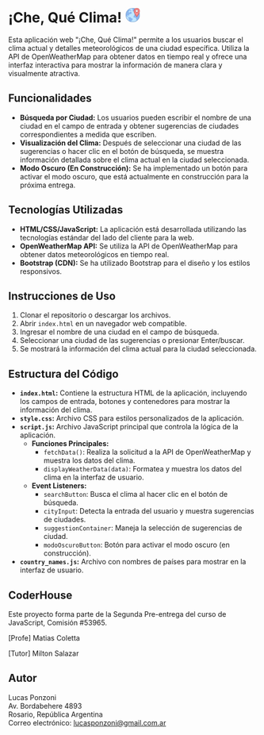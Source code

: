 # ¡Che, Qué Clima! <img src="./img/worldwide-location.gif" alt="Che, Qué Clima" style="width: 30px; height: auto;">

Esta aplicación web "¡Che, Qué Clima!" permite a los usuarios buscar el clima actual y detalles meteorológicos de una ciudad específica. Utiliza la API de OpenWeatherMap para obtener datos en tiempo real y ofrece una interfaz interactiva para mostrar la información de manera clara y visualmente atractiva.

## Funcionalidades

- **Búsqueda por Ciudad:** Los usuarios pueden escribir el nombre de una ciudad en el campo de entrada y obtener sugerencias de ciudades correspondientes a medida que escriben.
- **Visualización del Clima:** Después de seleccionar una ciudad de las sugerencias o hacer clic en el botón de búsqueda, se muestra información detallada sobre el clima actual en la ciudad seleccionada.
- **Modo Oscuro (En Construcción):** Se ha implementado un botón para activar el modo oscuro, que está actualmente en construcción para la próxima entrega.

## Tecnologías Utilizadas

- **HTML/CSS/JavaScript:** La aplicación está desarrollada utilizando las tecnologías estándar del lado del cliente para la web.
- **OpenWeatherMap API:** Se utiliza la API de OpenWeatherMap para obtener datos meteorológicos en tiempo real.
- **Bootstrap (CDN):** Se ha utilizado Bootstrap para el diseño y los estilos responsivos.

## Instrucciones de Uso

1. Clonar el repositorio o descargar los archivos.
2. Abrir `index.html` en un navegador web compatible.
3. Ingresar el nombre de una ciudad en el campo de búsqueda.
4. Seleccionar una ciudad de las sugerencias o presionar Enter/buscar.
5. Se mostrará la información del clima actual para la ciudad seleccionada.

## Estructura del Código

- **`index.html`:** Contiene la estructura HTML de la aplicación, incluyendo los campos de entrada, botones y contenedores para mostrar la información del clima.
- **`style.css`:** Archivo CSS para estilos personalizados de la aplicación.
- **`script.js`:** Archivo JavaScript principal que controla la lógica de la aplicación.
  - **Funciones Principales:**
    - `fetchData()`: Realiza la solicitud a la API de OpenWeatherMap y muestra los datos del clima.
    - `displayWeatherData(data)`: Formatea y muestra los datos del clima en la interfaz de usuario.
  - **Event Listeners:**
    - `searchButton`: Busca el clima al hacer clic en el botón de búsqueda.
    - `cityInput`: Detecta la entrada del usuario y muestra sugerencias de ciudades.
    - `suggestionContainer`: Maneja la selección de sugerencias de ciudad.
    - `modoOscuroButton`: Botón para activar el modo oscuro (en construcción).
- **`country_names.js`:** Archivo con nombres de países para mostrar en la interfaz de usuario.

## CoderHouse

Este proyecto forma parte de la Segunda Pre-entrega del curso de JavaScript, Comisión #53965.

[Profe] Matias Coletta

[Tutor] Milton Salazar

## Autor

Lucas Ponzoni  
Av. Bordabehere 4893  
Rosario, República Argentina  
Correo electrónico: lucasponzoni@gmail.com.ar

